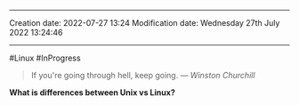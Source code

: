 
----
Creation date: 2022-07-27 13:24
Modification date: Wednesday 27th July 2022 13:24:46

----

#Linux 
#InProgress 

> If you're going through hell, keep going.
> — <cite>Winston Churchill</cite>

**What is differences between Unix vs Linux?**

